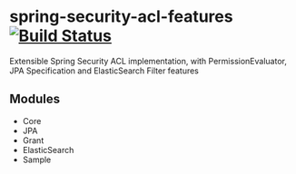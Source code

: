 # spring-security-acl-features [![Build Status](https://travis-ci.org/lordlothar99/spring-security-acl-features.svg?branch=master)](https://travis-ci.org/lordlothar99/spring-security-acl-features)

Extensible Spring Security ACL implementation, with PermissionEvaluator, JPA Specification and ElasticSearch Filter features

## Modules

* Core
* JPA
* Grant
* ElasticSearch
* Sample